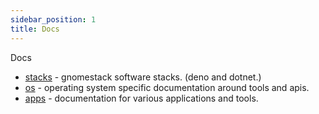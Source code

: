```yaml
---
sidebar_position: 1
title: Docs
---
```


Docs

- [stacks](./stacks/index.md) - gnomestack software stacks. (deno and dotnet.)
- [os](./os/index.md) - operating system specific documentation around tools and apis.
- [apps](./apps/index.md) - documentation for various applications and tools.
